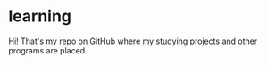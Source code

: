 learning
========

Hi! That's my repo on GitHub where my studying projects and other programs are placed.
